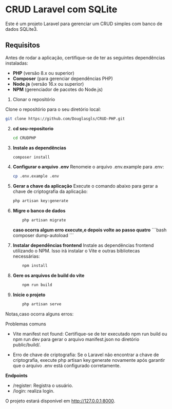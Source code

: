 # CRUD Laravel com SQLite

Este é um projeto Laravel para gerenciar um CRUD simples com banco de dados SQLite3.

## Requisitos

Antes de rodar a aplicação, certifique-se de ter as seguintes dependências instaladas:

- **PHP** (versão 8.x ou superior)
- **Composer** (para gerenciar dependências PHP)
- **Node.js** (versão 16.x ou superior)
- **NPM** (gerenciador de pacotes do Node.js)

1. Clonar o repositório

Clone o repositório para o seu diretório local:

   ```bash
   git clone https://github.com/Douglasgls/CRUD-PHP.git
   ```

2. **cd seu-repositorio**

    ```bash
    cd CRUDPHP
    ```

3. **Instale as dependências**
    ```bash
    composer install
    ```

4. **Configurar o arquivo .env**
    Renomeie o arquivo .env.example para .env:

    ```bash
    cp .env.example .env
    ```

5. **Gerar a chave da aplicação**
    Execute o comando abaixo para gerar a chave de criptografia da aplicação:

    ```bash
    php artisan key:generate
    ```

6. **Migre o banco de dados**
    ```bash
        php artisan migrate
    ```
    **caso ocorra algum erro execute,e depois volte ao passo quatro** 
    ´´´bash
        composer dump-autoload
    ´´´

7. **Instalar dependências frontend**
    Instale as dependências frontend utilizando o NPM. Isso irá instalar o Vite e outras bibliotecas necessárias:

    ```bash
        npm install
    ```

8. **Gere os arquivos de build do vite**
    ```bash
        npm run build
    ```

9. **Inicie o projeto**
    ```bash
        php artisan serve
    ```

Notas,caso ocorra alguns erros:

Problemas comuns
- Vite manifest not found: Certifique-se de ter executado npm run build ou npm run dev para gerar o arquivo manifest.json no diretório public/build/.

- Erro de chave de criptografia: Se o Laravel não encontrar a chave de criptografia, execute php artisan key:generate novamente após garantir que o arquivo .env está configurado corretamente.

**Endpoints**
- /register: Registra o usuário.
- /login: realiza login.

O projeto estará disponível em http://127.0.0.1:8000.